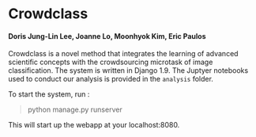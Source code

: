 # Crowdclass
#### Doris Jung-Lin Lee, Joanne Lo, Moonhyok Kim, Eric Paulos 
Crowdclass is a novel method that integrates the learning of advanced scientific concepts with the crowdsourcing microtask of image classification. The system is written in Django 1.9. The Juptyer notebooks used to conduct our analysis is provided in the ``analysis`` folder. 

To start the system, run : 
  
  > python manage.py runserver

This will start up the webapp at your localhost:8080.
